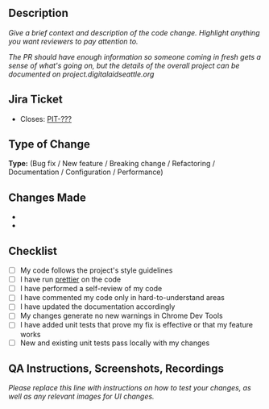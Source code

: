 ## Description

_Give a brief context and description of the code change. Highlight anything you want reviewers to pay attention to._

_The PR should have enough information so someone coming in fresh gets a sense of what's going on, but the details of the overall project can be documented on project.digitalaidseattle.org_

## Jira Ticket
- Closes: [PIT-???](https://das-ph-inventory-tracker.atlassian.net/browse/PIT-???)

## Type of Change
<!-- Select the relevant option(s) by putting an 'x' in the brackets -->
**Type:** (Bug fix / New feature / Breaking change / Refactoring / Documentation / Configuration / Performance)

## Changes Made
<!-- List the key changes made in this PR -->
- 
- 

## Checklist
<!-- Ensure all items are completed before requesting review -->
- [ ] My code follows the project's style guidelines
- [ ] I have run [prettier](https://github.com/digitalaidseattle/plymouth-housing#code-formatting) on the code
- [ ] I have performed a self-review of my code
- [ ] I have commented my code only in hard-to-understand areas
- [ ] I have updated the documentation accordingly
- [ ] My changes generate no new warnings in Chrome Dev Tools
- [ ] I have added unit tests that prove my fix is effective or that my feature works
- [ ] New and existing unit tests pass locally with my changes

## QA Instructions, Screenshots, Recordings

_Please replace this line with instructions on how to test your changes, as well as any relevant images for UI changes._

